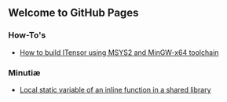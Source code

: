 ## Welcome to GitHub Pages

### How-To's

- [How to build ITensor using MSYS2 and MinGW-x64 toolchain](http://kyungminlee.org/doc/howto/itensor_msys2/main)


### Minutiæ

- [Local static variable of an inline function in a shared library](http://kyungminlee.org/doc/minutiae/local_static_variable_shared_library)
